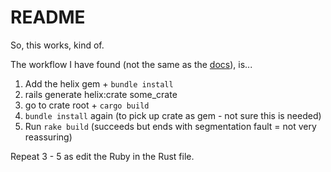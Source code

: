 # README

So, this works, kind of.

The workflow I have found (not the same as the [docs](https://usehelix.com/getting_started#step-1-create-a-new-rails-project)), is...

1. Add the helix gem + `bundle install`
2. rails generate helix:crate some_crate
3. go to crate root + `cargo build`
4. `bundle install` again (to pick up crate as gem - not sure this is needed)
5. Run `rake build` (succeeds but ends with segmentation fault = not very reassuring)

Repeat 3 - 5 as edit the Ruby in the Rust file.

